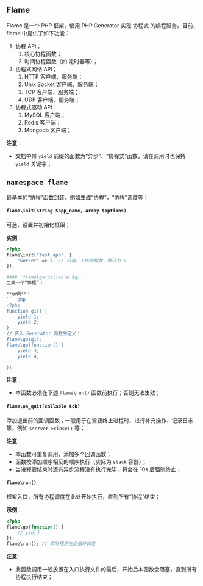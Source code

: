 ## Flame
**Flame** 是一个 PHP 框架，借用 PHP Generator 实现 协程式 的编程服务。目前，flame 中提供了如下功能：
1. 协程 API；
	1. 核心协程函数；
	2. 时间协程函数（如 定时器等）；
2. 协程式网络 API；
	1. HTTP 客户端、服务端；
	2. Unix Socket 客户端、服务端；
	3. TCP 客户端、服务端；
	4. UDP 客户端、服务端；
3. 协程式驱动 API：
	1. MySQL 客户端；
	2. Redis 客户端；
	3. Mongodb 客户端；

**注意**：
* 文档中带 `yield` 前缀的函数为“异步”、“协程式”函数，请在调用时也保持 `yield` 关键字；

## `namespace flame`

最基本的“协程”函数封装，例如生成“协程”，“协程”调度等；

#### `flame\init(string $app_name, array $options)`
可选，设置并初始化框架；

**实例**：
``` php
<?php
flame\init("test_app", [
	"worker" => 4, // 可选，工作进程数，默认为 0
]);

#### `flame\go(callable $g)`
生成一个“协程”；

**示例**：
``` php
<?php
function g1() {
	yield 1;
	yield 2;
}
// 传入 Generator 函数的定义：
flame\go(g1);
flame\go(function() {
	yield 3;
	yield 4;

});
```
**注意**：
* 本函数必须在下述 `flame\run()` 函数前执行；否则无法生效；

#### `flame\on_quit(callable $cb)`
添加退出前的回调函数；一般用于在需要终止进程时，进行补充操作、记录日志等，例如 `$server->close()` 等；

**注意**：
* 本函数可重复调用，添加多个回调函数；
* 函数按添加顺序相反的顺序执行（实际为 `stack` 容器）；
* 当进程要结束时还有异步流程没有执行完毕，将会在 10s 后强制终止；

#### `flame\run()`
框架入口，所有协程调度在此处开始执行，直到所有“协程”结束；

**示例**：
``` PHP
<?php
flame\go(function() {
	// yield ...
});
flame\run(); // 实际程序在此循环调度
```

**注意**:
* 此函数调用一般放置在入口执行文件的最后，开始后本函数会阻塞，直到所有协程执行结束；
